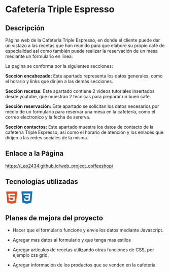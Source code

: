 # Cafetería Triple Espresso

## Descripción

Página web de la Cafetería Triple Espresso, en donde el cliente puede dar un vistazo a las recetas que han reunido para que elabore su propio café de especialidad así como también puede realizar la reservación de un mesa mediante un formulario en línea.

La pagina se conforma por la siguientes secciones:

**Sección encabezado:**
Este apartado representa los datos generales, como el horario y links que dirijen a las demás secciones.

**Sección recetas:**
Este apartado contiene 2 videos tutoriales insertados desde youtube, que muestran 2 tecnicas para preparar un buen café.

**Sección reservación:**
Este apartado se solicitan los datos necesarios por medio de un formulario para reservar una mesa en la cafetería, como el correo electronico y la fecha de sererva.

**Sección contactos:**
Este apartado muestra los datos de contacto de la cafetería Triple Espresso, así como el horario de atención y los enlaces que dirijen a las redes sociales de la misma.

## Enlace a la Página

https://Leo2434.github.io/web_project_coffeeshop/

## Tecnologías utilizadas

<img src="https://github.com/devicons/devicon/blob/master/icons/html5/html5-plain.svg" title="HTML5" alt="HTML" width="40" height="40"/>&nbsp;
<img src="https://github.com/devicons/devicon/blob/master/icons/css3/css3-plain.svg" title="CSS3" alt="CSS" width="40" height="40"/>&nbsp;

## Planes de mejora del proyecto

- Hacer que el formulario funcione y envie los datos mediante Javascript.

- Agregar mas datos al formulario y que tenga mas estilos

- Agregar artículos de recetas utilizando otras funciones de CSS, por ejemplo css grid.

- Agregar información de los productos que se venden en la cafeteria.
